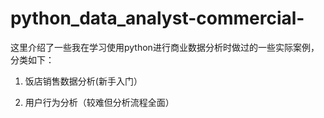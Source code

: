 # python_data_analyst-commercial-
这里介绍了一些我在学习使用python进行商业数据分析时做过的一些实际案例，分类如下：  
1. 饭店销售数据分析(新手入门）

2. 用户行为分析（较难但分析流程全面）
